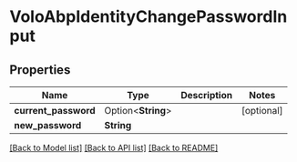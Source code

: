 # VoloAbpIdentityChangePasswordInput

## Properties

Name | Type | Description | Notes
------------ | ------------- | ------------- | -------------
**current_password** | Option<**String**> |  | [optional]
**new_password** | **String** |  | 

[[Back to Model list]](../README.md#documentation-for-models) [[Back to API list]](../README.md#documentation-for-api-endpoints) [[Back to README]](../README.md)


